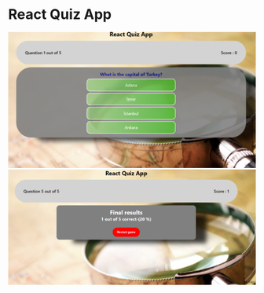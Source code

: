 # React Quiz App

![alt text](https://github.com/Mehmetalitortumlu/quiz-app/blob/master/public/img/img-2.png)
![alt text](https://github.com/Mehmetalitortumlu/quiz-app/blob/master/public/img/img-1.png)

